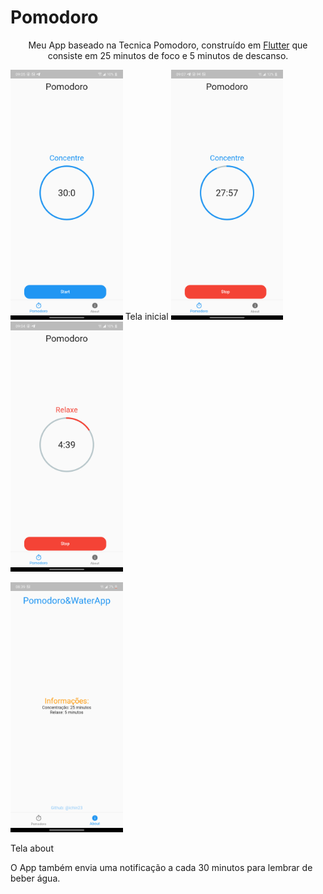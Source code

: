 # Pomodoro

<p align="center">Meu App baseado na Tecnica Pomodoro, construído em <a href="https://flutter.dev">Flutter</a> que consiste em 25 minutos de foco e 5 minutos de descanso.</p>
<div style="display: inline;">
<img src="img/TelaInicial.png" height="400"/>
  <a>Tela inicial</a>
</div>
<img src="img/AppRodando.png" height="400"/>
   

<img src="img/TempoDeDescanso.png" height="400"/>
   
<p>
<img src="img/About.png" height="400"/>
<p>Tela about</p>
 </p>
 
 O App também envia uma notificação a cada 30 minutos para lembrar de beber água.
